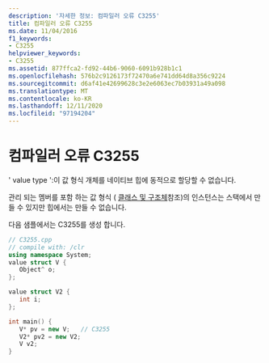 ```yaml
---
description: '자세한 정보: 컴파일러 오류 C3255'
title: 컴파일러 오류 C3255
ms.date: 11/04/2016
f1_keywords:
- C3255
helpviewer_keywords:
- C3255
ms.assetid: 877ffca2-fd92-44b6-9060-6091b928b1c1
ms.openlocfilehash: 576b2c9126173f72470a6e741dd64d8a356c9224
ms.sourcegitcommit: d6af41e42699628c3e2e6063ec7b03931a49a098
ms.translationtype: MT
ms.contentlocale: ko-KR
ms.lasthandoff: 12/11/2020
ms.locfileid: "97194204"
---
```

# <a name="compiler-error-c3255"></a>컴파일러 오류 C3255

' value type ':이 값 형식 개체를 네이티브 힙에 동적으로 할당할 수 없습니다.

관리 되는 멤버를 포함 하는 값 형식 ( [클래스 및 구조체](../../extensions/classes-and-structs-cpp-component-extensions.md)참조)의 인스턴스는 스택에서 만들 수 있지만 힙에서는 만들 수 없습니다.

다음 샘플에서는 C3255를 생성 합니다.

```cpp
// C3255.cpp
// compile with: /clr
using namespace System;
value struct V {
   Object^ o;
};

value struct V2 {
   int i;
};

int main() {
   V* pv = new V;   // C3255
   V2* pv2 = new V2;
   V v2;
}
```
